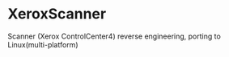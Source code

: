 # XeroxScanner
Scanner (Xerox ControlCenter4)  reverse engineering, porting to Linux(multi-platform)

